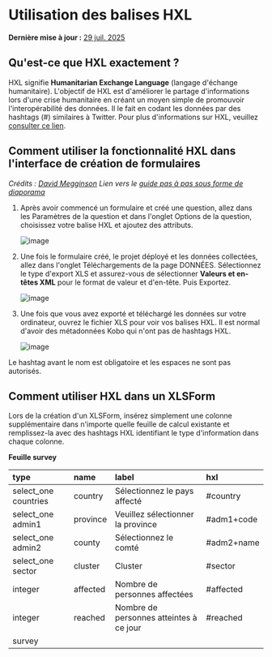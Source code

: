 # Utilisation des balises HXL
**Dernière mise à jour :** <a href="https://github.com/kobotoolbox/docs/blob/47cbc8887d6df73ef3bf760d5a3962b77ab26ed8/source/hxl.md" class="reference">29 juil. 2025</a>

## Qu'est-ce que HXL exactement ?

HXL signifie **Humanitarian Exchange Language** (langage d'échange humanitaire). L'objectif de HXL est d'améliorer le partage d'informations lors d'une crise humanitaire en créant un moyen simple de promouvoir l'interopérabilité des données. Il le fait en codant les données par des hashtags (#) similaires à Twitter. Pour plus d'informations sur HXL, veuillez [consulter ce lien](https://hxlstandard.org).

## Comment utiliser la fonctionnalité HXL dans l'interface de création de formulaires

_Crédits : [David Megginson](http://www.megginson.com)_ _Lien vers le [guide pas à pas sous forme de diaporama](https://docs.google.com/presentation/d/123bHSkNh4T30CNq0i37IxOLfrqSC-3V_Khtkf6bIdg0/edit#slide=id.p)_

1. Après avoir commencé un formulaire et créé une question, allez dans les Paramètres de la question et dans l'onglet Options de la question, choisissez votre balise HXL et ajoutez des attributs.

    ![image](/images/hxl/hxl.gif)

2. Une fois le formulaire créé, le projet déployé et les données collectées, allez dans l'onglet Téléchargements de la page DONNÉES. Sélectionnez le type d'export XLS et assurez-vous de sélectionner **Valeurs et en-têtes XML** pour le format de valeur et d'en-tête. Puis Exportez.

    ![image](/images/hxl/xml_values.gif)

3. Une fois que vous avez exporté et téléchargé les données sur votre ordinateur, ouvrez le fichier XLS pour voir vos balises HXL. Il est normal d'avoir des métadonnées Kobo qui n'ont pas de hashtags HXL.

    ![image](/images/hxl/xls_affected.jpg)

<p class="note">Le hashtag avant le nom est obligatoire et les espaces ne sont pas autorisés.</p>

## Comment utiliser HXL dans un XLSForm

Lors de la création d'un XLSForm, insérez simplement une colonne supplémentaire dans n'importe quelle feuille de calcul existante et remplissez-la avec des hashtags HXL identifiant le type d'information dans chaque colonne.

**Feuille survey**

| type                 | name     | label                                        | hxl        |
| :------------------- | :------- | :------------------------------------------- | :--------- |
| select_one countries | country  | Sélectionnez le pays affecté                 | #country   |
| select_one admin1    | province | Veuillez sélectionner la province            | #adm1+code |
| select_one admin2    | county   | Sélectionnez le comté                        | #adm2+name |
| select_one sector    | cluster  | Cluster                                      | #sector    |
| integer              | affected | Nombre de personnes affectées                | #affected  |
| integer              | reached  | Nombre de personnes atteintes à ce jour      | #reached   |
| survey |